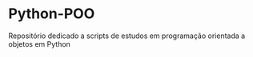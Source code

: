 # Python-POO
Repositório dedicado a scripts de estudos em programação orientada a objetos em Python
